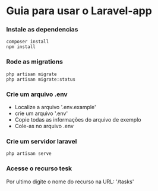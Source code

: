 # Guia para usar o Laravel-app

### Instale as dependencias 

```
composer install 
npm install 
```

### Rode as migrations 

```
php artisan migrate
php artisan migrate:status
```

### Crie um arquivo .env
- Localize a arquivo '.env.example'
- crie um arquivo '.env'
- Copie todas as informações do arquivo de exemplo
- Cole-as no arquivo .env

### Crie um servidor laravel
```
php artisan serve
```
### Acesse o recurso tesk 
Por ultimo digite o nome do recurso na URL: '/tasks' 
